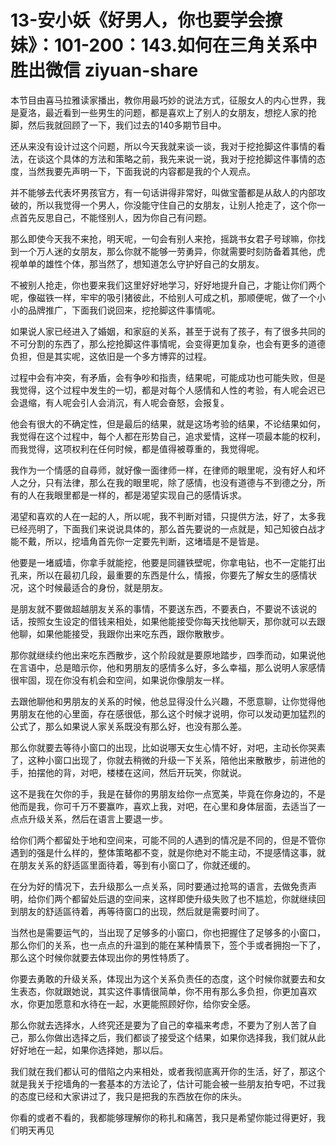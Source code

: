 # 13-安小妖《好男人，你也要学会撩妹》：101-200：143.如何在三角关系中胜出微信 ziyuan-share

本节目由喜马拉雅读家播出，教你用最巧妙的说法方式，征服女人的内心世界，我是夏洛，最近看到一些男生的问题，都是喜欢上了别人的女朋友，想挖人家的抢脚，然后我就回顾了一下，我们过去的140多期节目中。

还从来没有设计过这个问题，所以今天我就来谈一谈，我对于挖抢脚这件事情的看法，在谈这个具体的方法和策略之前，我先来说一说，我对于挖抢脚这件事情的态度，当然我要先声明一下，下面我说的内容都是我的个人观点。

并不能够去代表坏男孩官方，有一句话讲得非常好，叫做宝蕾都是从敌人的内部攻破的，所以我觉得一个男人，你没能守住自己的女朋友，让别人抢走了，这个你一点首先反思自己，不能怪别人，因为你自己有问题。

那么即使今天我不来抢，明天呢，一句会有别人来抢，摇跳书女君子号球嘛，你找到一个万人迷的女朋友，那么你就不能够一劳勇异，你就需要时刻防备着其他，虎视单单的雄性个体，那当然了，想知道怎么守护好自己的女朋友。

不被别人抢走，你也要来我们这里好好地学习，好好地提升自己，才能让你们两个呢，像磁铁一样，牢牢的吸引猪彼此，不给别人可成之机，那顺便呢，做了一个小小的品牌推广，下面我们说回来，挖抢脚这件事情呢。

如果说人家已经进入了婚姻，和家庭的关系，甚至于说有了孩子，有了很多共同的不可分割的东西了，那么挖抢脚这件事情呢，会变得更加复杂，也会有更多的道德负担，但是其实呢，这依旧是一个多方博弈的过程。

过程中会有冲突，有矛盾，会有争吵和指责，结果呢，可能成功也可能失败，但是我觉得，这个过程中发生的一切，都是对每个人感情和人性的考验，有人呢会迟已会退缩，有人呢会引人会消沉，有人呢会奋怒，会报复。

他会有很大的不确定性，但是最后的结果，就是这场考验的结果，不论结果如何，我觉得在这个过程中，每个人都在形势自己，追求爱情，这样一项最本能的权利，而我觉得，这项权利在任何时候，都是值得被尊重的，我觉得呢。

我作为一个情感的自尋师，就好像一面律师一样，在律师的眼里呢，没有好人和坏人之分，只有法律，那么在我的眼里呢，除了感情，也没有道德与不到德之分，所有的人在我眼里都是一样的，都是渴望实现自己的感情诉求。

渴望和喜欢的人在一起的人，所以呢，我不判断对错，只提供方法，好了，太多我已经亮明了，下面我们来说说具体的，那么首先要说的一点就是，知己知彼白战才能不戴，所以，挖墙角首先你一定要先判断，这堵墙是不是皆是。

他要是一堵威墙，你拿手就能挖，他要是同疆铁壁呢，你拿电钻，也不一定能打出孔来，所以在最初几段，最重要的东西是什么，情报，你要先了解女生的感情状况，这个时候最适合的身份，就是朋友。

是朋友就不要做超越朋友关系的事情，不要送东西，不要表白，不要说不该说的话，按照女生设定的借钱来相处，如果他能接受你每天找他聊天，那你就可以去跟他聊，如果他能接受，我跟你出来吃东西，跟你散散步。

那你就继续约他出来吃东西散步，这个阶段就是要原地踏步，四季而动，如果说他在言语中，总是暗示你，他和男朋友的感情多么好，多么幸福，那么说明人家感情很牢固，现在你没有机会和空间，如果说你像朋友一样。

去跟他聊他和男朋友的关系的时候，他总显得没什么兴趣，不愿意聊，让你觉得他男朋友在他的心里面，存在感很低，那么这个时候才说明，你可以发动更加猛烈的公式了，那么如果说人家关系既没有那么好，也没有那么差。

那么你就要去等待小窗口的出现，比如说哪天女生心情不好，对吧，主动长你哭素了，这种小窗口出现了，你就去稍微的升级一下关系，陪他出来散散步，前进他的手，拍摆他的背，对吧，楼楼在这间，然后开玩笑，你就说。

这不是我在欠你的手，我是在替你的男朋友给你一点宽美，毕竟在你身边的，不是他而是我，你可千万不要赢咋，喜欢上我，对吧，在心里和身体层面，去适当了一点点升级关系，然后在语言上要退一步。

给你们两个都留处于地和空间来，可能不同的人遇到的情况是不同的，但是不管你遇到的强是什么样的，整体策略都不变，就是你绝对不能主动，不提感情这事，就在朋友关系的舒适區里面待着，等到有小窗口了，你就还缓的。

在分为好的情况下，去升级那么一点关系，同时要通过抢骂的语言，去做免责声明，给你们两个都留处后退的空间来，这样即使升级失败了也不尴尬，你就继续回到朋友的舒适區待着，再等待窗口的出现，然后就是需要时间了。

当然也是需要运气的，当出现了足够多的小窗口，你也把握住了足够多的小窗口，那么你们的关系，也一点点的升温到的能在某种情景下，签个手或者拥抱一下了，那么这个时候你就要去体现出你的男性特质了。

你要去勇敢的升级关系，体现出为这个关系负责任的态度，这个时候你就要去和女生表态，你就跟她说，其实这件事情很简单，你不用有那么多负担，你更加喜欢水，你更加愿意和水待在一起，水更能照顾好你，给你安全感。

那么你就去选择水，人终究还是要为了自己的幸福来考虑，不要为了别人苦了自己，那么你做出选择之后，我们都谈了接受这个结果，如果你选择我，我们就从此好好地在一起，如果你选择她，那以后。

我们就在我们都认可的借陷之内来相处，或者我彻底离开你的生活，好了，那这个就是我关于挖墙角的一套基本的方法论了，估计可能会被一些朋友拍专吧，不过我的态度已经和大家讲过了，我只是把我的东西放在你的床头。

你看的或者不看的，我都能够理解你的称扎和痛苦，我只是希望你能过得更好，我们明天再见